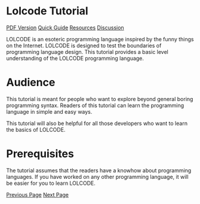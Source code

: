 # Lolcode Tutorial
[PDF Version](../lolcode/lolcode_pdf_version.md)
[Quick Guide](../lolcode/lolcode_quick_guide.md)
[Resources](../lolcode/lolcode_useful_resources.md)
[Discussion](../lolcode/lolcode_discussion.md)

LOLCODE is an esoteric programming language inspired by the funny things on the Internet. LOLCODE is designed to test the boundaries of programming language design. This tutorial provides a basic level understanding of the LOLCODE programming language.

# Audience
This tutorial is meant for people who want to explore beyond general boring programming syntax. Readers of this tutorial can learn the programming language in simple and easy ways.

This tutorial will also be helpful for all those developers who want to learn the basics of LOLCODE.

# Prerequisites
The tutorial assumes that the readers have a knowhow about programming languages. If you have worked on any other programming language, it will be easier for you to learn LOLCODE.


[Previous Page](../lolcode/index.md) [Next Page](../lolcode/lolcode_introduction_and_environment_setup.md) 
